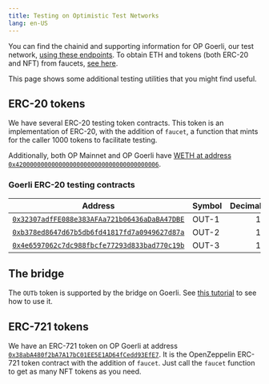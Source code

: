 ```yaml
---
title: Testing on Optimistic Test Networks
lang: en-US
---
```


You can find the chainid and supporting information for OP Goerli, our test network, [using these endpoints](../useful-tools/networks.md).
To obtain ETH and tokens (both ERC-20 and NFT) from faucets, [see here](../useful-tools/faucets.md).

This page shows some additional testing utilities that you might find useful.


## ERC-20 tokens

We have several ERC-20 testing token contracts.
This token is an implementation of ERC-20, with the addition of `faucet`, a function that mints for the caller 1000 tokens to facilitate testing.

Additionally, both OP Mainnet and OP Goerli have [WETH at address `0x4200000000000000000000000000000000000006`](https://help.optimism.io/hc/en-us/articles/4417948883611-What-is-ETH-WETH-How-do-they-interact-).

### Goerli ERC-20 testing contracts

| Address | Symbol | Decimals | 
| - | - | -: | 
| [`0x32307adfFE088e383AFAa721b06436aDaBA47DBE`](https://goerli-explorer.optimism.io/address/0x32307adfFE088e383AFAa721b06436aDaBA47DBE) | OUT-1 | 18 |
| [`0xb378ed8647d67b5db6fd41817fd7a0949627d87a`](https://goerli-explorer.optimism.io/address/0xb378eD8647D67b5dB6fD41817fd7a0949627D87a/) | OUT-2 | 18 |
| [`0x4e6597062c7dc988fbcfe77293d833bad770c19b`](https://goerli-explorer.optimism.io/address/0x4E6597062c7DC988FBcFE77293D833bAD770C19b) | OUT-3 | 18 |



## The bridge

The `OUTb` token is supported by the bridge on Goerli.
See [this tutorial](https://github.com/ethereum-optimism/optimism-tutorial/tree/main/cross-dom-bridge-erc20) to see how to use it.

## ERC-721 tokens

We have an ERC-721 token on OP Goerli at address [`0x38abA480f2bA7A17bC01EE5E1AD64fCedd93EfE7`](https://goerli-explorer.optimism.io/address/0x38abA480f2bA7A17bC01EE5E1AD64fCedd93EfE7).
It is the OpenZeppelin ERC-721 token contract with the addition of `faucet`.
Just call the `faucet` function to get as many NFT tokens as you need.
